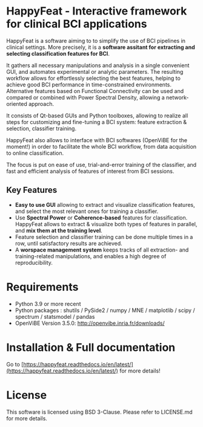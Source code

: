 # HappyFeat - Interactive framework for clinical BCI applications

HappyFeat is a software aiming to to simplify the use of BCI pipelines in clinical settings. More precisely, it is a **software assitant for extracting and selecting classification features for BCI**.

It gathers all necessary manipulations and analysis in a single convenient GUI, and automates experimental or analytic parameters. The resulting workflow allows for effortlessly selecting the best features, helping to achieve good BCI performance in time-constrained environments. Alternative features based on Functional Connectivity can be used and compared or combined with Power Spectral Density, allowing a network-oriented approach. 

It consists of Qt-based GUIs and Python toolboxes, allowing to realize all steps for customizing and fine-tuning a BCI system: feature extraction & selection, classifier training.

HappyFeat also allows to interface with BCI softwares (OpenViBE for the moment!) in order to facilitate the whole BCI workflow, from data acquisition to online classification.

The focus is put on ease of use, trial-and-error training of the classifier, and fast and efficient analysis of features of interest from BCI sessions.

## Key Features

* **Easy to use GUI** allowing to extract and visualize classification features, and select the most relevant ones for training a classifier.
* Use **Spectral Power** or **Coherence-based** features for classification. HappyFeat allows to extract & visualize both types of features in parallel, and **mix them at the training level**.
* Feature selection and classifier training can be done multiple times in a row, until satisfactory results are achieved.
* A **worspace management system** keeps tracks of all extraction- and training-related manipulations, and enables a high degree of reproducibility.

# Requirements

* Python 3.9 or more recent
* Python packages : shutils / PySide2 / numpy / MNE / matplotlib / scipy / spectrum / statsmodel / pandas
* OpenViBE Version 3.5.0: http://openvibe.inria.fr/downloads/

# Installation & Full documentation

Go to [https://happyfeat.readthedocs.io/en/latest/](https://happyfeat.readthedocs.io/en/latest/) for more details!

# License

This software is licensed using BSD 3-Clause. Please refer to LICENSE.md for more details.
